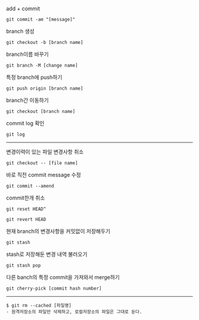 add + commit

```
git commit -am "[message]"
```



branch 생성

```
git checkout -b [branch name]
```



branch이름 바꾸기

```
git branch -M [change name]
```



특정 branch에 push하기

```
git push origin [branch name]
```



branch간 이동하기

```
git checkout [branch name]
```



commit log 확인

```
git log
```



<hr>

변경이력이 있는 파일 변경사항 취소

```
git checkout -- [file name]
```



바로 직전 commit message 수정

```
git commit --amend
```



commit한개 취소

```
git reset HEAD^

git revert HEAD
```



현재 branch의 변경사항을 커밋없이 저장해두기

```
git stash
```



stash로 저장해둔 변경 내역 불러오기

```
git stash pop
```



다른 banch의 특정 commit을 가져와서 merge하기

```
git cherry-pick [commit hash number]
```

<hr>


```
$ git rm --cached [파일명]
- 원격저장소의 파일만 삭제하고, 로컬저장소의 파일은 그대로 둔다.
```


